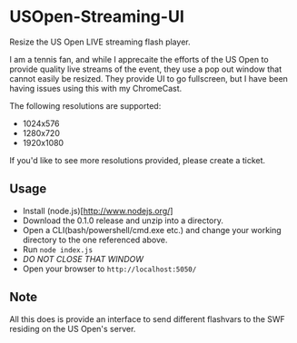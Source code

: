 USOpen-Streaming-UI
===================

Resize the US Open LIVE streaming flash player.

I am a tennis fan, and while I apprecaite the efforts of the US Open to provide quality live streams of the event, they use a pop out window that cannot easily be resized. They provide UI to go fullscreen, but I have been having issues using this with my ChromeCast.

The following resolutions are supported:
 - 1024x576
 - 1280x720 
 - 1920x1080
 
 If you'd like to see more resolutions provided, please create a ticket. 
 
 ## Usage
  - Install (node.js)[http://www.nodejs.org/] 
  - Download the 0.1.0 release and unzip into a directory.
  - Open a CLI(bash/powershell/cmd.exe etc.) and change your working directory to the one referenced above.
  - Run `node index.js`
  - *DO NOT CLOSE THAT WINDOW*
  - Open your browser to `http://localhost:5050/`
  
  ## Note
  All this does is provide an interface to send different flashvars to the SWF residing on the US Open's server.

